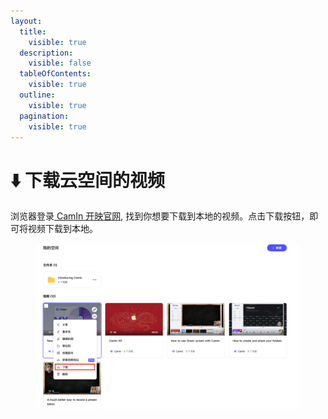 ```yaml
---
layout:
  title:
    visible: true
  description:
    visible: false
  tableOfContents:
    visible: true
  outline:
    visible: true
  pagination:
    visible: true
---
```


# ⬇️ 下载云空间的视频

浏览器登录[ CamIn 开映官网](https://www.camin.cn/login), 找到你想要下载到本地的视频。点击下载按钮，即可将视频下载到本地。

<figure><img src="../../.gitbook/assets/image (42).png" alt=""><figcaption></figcaption></figure>
